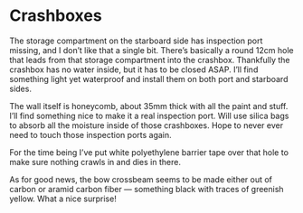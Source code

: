 # Crashboxes

The storage compartment on the starboard side has inspection port missing, and I don’t like that a single bit.  There’s basically a round 12cm hole that leads from that storage compartment into the crashbox.  Thankfully the crashbox has no water inside, but it has to be closed ASAP.  I’ll find something light yet waterproof and install them on both port and starboard sides.

The wall itself is honeycomb, about 35mm thick with all the paint and stuff.  I’ll find something nice to make it a real inspection port.  Will use silica bags to absorb all the moisture inside of those crashboxes.  Hope to never ever need to touch those inspection ports again.

For the time being I’ve put white polyethylene barrier tape over that hole to make sure nothing crawls in and dies in there.

As for good news, the bow crossbeam seems to be made either out of carbon or aramid carbon fiber — something black with traces of greenish yellow.  What a nice surprise!
